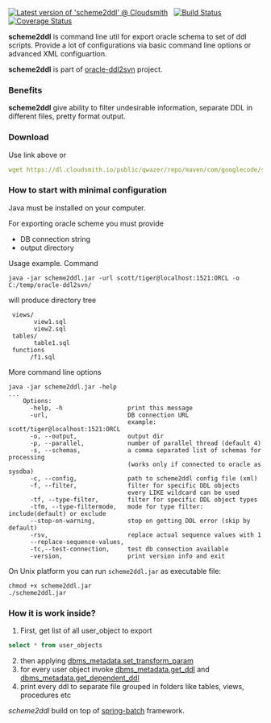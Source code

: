 [![Latest version of 'scheme2ddl' @ Cloudsmith](https://api-prd.cloudsmith.io/v1/badges/version/qwazer/repo/maven/scheme2ddl/latest/a=noarch;xg=com.googlecode/?render=true&show_latest=true)](https://cloudsmith.io/~qwazer/repos/repo/packages/detail/maven/scheme2ddl/latest/a=noarch;xg=com.googlecode/) &nbsp; [![Build Status](https://travis-ci.com/qwazer/scheme2ddl.svg?branch=master)](https://travis-ci.com/qwazer/scheme2ddl) &nbsp; [![Coverage Status](https://coveralls.io/repos/github/qwazer/scheme2ddl/badge.svg?branch=master)](https://coveralls.io/github/qwazer/scheme2ddl?branch=master)

**scheme2ddl** is command line util for export oracle schema to set of ddl scripts. Provide a lot of configurations via basic command line options or advanced XML configuartion.

**scheme2ddl** is part of 
[oracle-ddl2svn](https://github.com/qwazer/oracle-ddl2svn) project.



### Benefits
**scheme2ddl** give ability to filter undesirable information, separate DDL in different files, pretty format output.

### Download

Use link above or

```yaml
wget https://dl.cloudsmith.io/public/qwazer/repo/maven/com/googlecode/scheme2ddl/2.4.3/scheme2ddl-2.4.3.jar
```

### How to start with minimal configuration
Java must be installed on your computer.

For exporting oracle scheme you must provide

   - DB connection string
   - output directory
   
Usage example. Command

    java -jar scheme2ddl.jar -url scott/tiger@localhost:1521:ORCL -o C:/temp/oracle-ddl2svn/


will produce directory tree 

     views/
           view1.sql
           view2.sql
     tables/
           table1.sql
     functions
          /f1.sql  


More command line options 

    java -jar scheme2ddl.jar -help
    ...
        Options: 
          -help, -h                  print this message
          -url,                      DB connection URL
                                     example: scott/tiger@localhost:1521:ORCL
          -o, --output,              output dir
          -p, --parallel,            number of parallel thread (default 4)
          -s, --schemas,             a comma separated list of schemas for processing
                                     (works only if connected to oracle as sysdba)
          -c, --config,              path to scheme2ddl config file (xml)
          -f, --filter,              filter for specific DDL objects
                                     every LIKE wildcard can be used
          -tf, --type-filter,        filter for specific DDL object types
          -tfm, --type-filtermode,   mode for type filter: include(default) or exclude
          --stop-on-warning,         stop on getting DDL error (skip by default)
          -rsv,                      replace actual sequence values with 1 
          --replace-sequence-values, 
          -tc,--test-connection,     test db connection available
          -version,                  print version info and exit

On Unix platform you can run `scheme2ddl.jar` as executable file:
    
    chmod +x scheme2ddl.jar
    ./scheme2ddl.jar 


### How it is work inside? 

 1.  First, get list of all user_object to export

```sql
select * from user_objects
```

 2. then applying [dbms_metadata.set_transform_param](http://download.oracle.com/docs/cd/B19306_01/appdev.102/b14258/d_metada.htm#i1000135)
 3. for every user object invoke [dbms_metadata.get_ddl](http://download.oracle.com/docs/cd/B19306_01/appdev.102/b14258/d_metada.htm#i1019414) and [dbms_metadata.get_dependent_ddl](http://download.oracle.com/docs/cd/B19306_01/appdev.102/b14258/d_metada.htm#i1019414)
 4. print every ddl to separate file grouped in folders like tables, views, procedures etc

*scheme2ddl* build on top of [spring-batch](http://static.springsource.org/spring-batch/) framework. 

